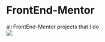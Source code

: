 # FrontEnd-Mentor
all FrontEnd-Mentor projects that I do <br>
<img src= "https://www.frontendmentor.io/static/images/logo-desktop.svg" />
